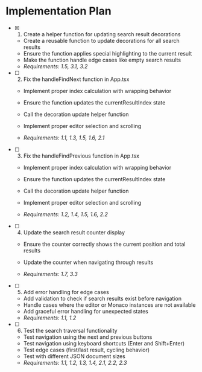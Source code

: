 # Implementation Plan

- [x] 1. Create a helper function for updating search result decorations


  - Create a reusable function to update decorations for all search results
  - Ensure the function applies special highlighting to the current result
  - Make the function handle edge cases like empty search results
  - _Requirements: 1.5, 3.1, 3.2_



- [ ] 2. Fix the handleFindNext function in App.tsx
  - Implement proper index calculation with wrapping behavior
  - Ensure the function updates the currentResultIndex state
  - Call the decoration update helper function


  - Implement proper editor selection and scrolling
  - _Requirements: 1.1, 1.3, 1.5, 1.6, 2.1_

- [ ] 3. Fix the handleFindPrevious function in App.tsx
  - Implement proper index calculation with wrapping behavior


  - Ensure the function updates the currentResultIndex state
  - Call the decoration update helper function
  - Implement proper editor selection and scrolling


  - _Requirements: 1.2, 1.4, 1.5, 1.6, 2.2_

- [ ] 4. Update the search result counter display
  - Ensure the counter correctly shows the current position and total results





  - Update the counter when navigating through results
  - _Requirements: 1.7, 3.3_

- [ ] 5. Add error handling for edge cases
  - Add validation to check if search results exist before navigation
  - Handle cases where the editor or Monaco instances are not available
  - Add graceful error handling for unexpected states
  - _Requirements: 1.1, 1.2_

- [ ] 6. Test the search traversal functionality
  - Test navigation using the next and previous buttons
  - Test navigation using keyboard shortcuts (Enter and Shift+Enter)
  - Test edge cases (first/last result, cycling behavior)
  - Test with different JSON document sizes
  - _Requirements: 1.1, 1.2, 1.3, 1.4, 2.1, 2.2, 2.3_